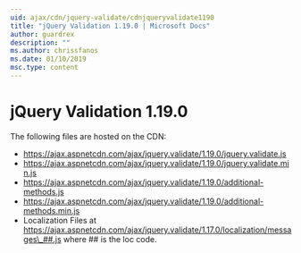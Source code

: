```yaml
---
uid: ajax/cdn/jquery-validate/cdnjqueryvalidate1190
title: "jQuery Validation 1.19.0 | Microsoft Docs"
author: guardrex
description: ""
ms.author: chrissfanos
ms.date: 01/10/2019
msc.type: content
---
```

# jQuery Validation 1.19.0

The following files are hosted on the CDN:

- https://ajax.aspnetcdn.com/ajax/jquery.validate/1.19.0/jquery.validate.js
- https://ajax.aspnetcdn.com/ajax/jquery.validate/1.19.0/jquery.validate.min.js
- https://ajax.aspnetcdn.com/ajax/jquery.validate/1.19.0/additional-methods.js
- https://ajax.aspnetcdn.com/ajax/jquery.validate/1.19.0/additional-methods.min.js
- Localization Files at https://ajax.aspnetcdn.com/ajax/jquery.validate/1.17.0/localization/messages\_##.js where ## is the loc code.

